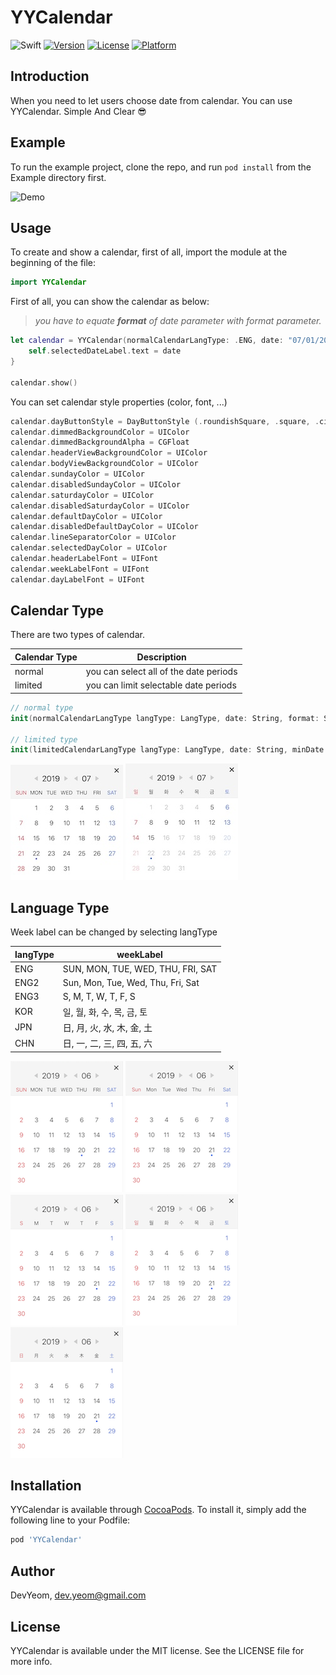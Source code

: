 # YYCalendar

![Swift](https://img.shields.io/badge/Swift-5.0-orange.svg)
[![Version](https://img.shields.io/cocoapods/v/YYCalendar.svg?style=flat)](https://cocoapods.org/pods/YYCalendar)
[![License](https://img.shields.io/cocoapods/l/YYCalendar.svg?style=flat)](https://cocoapods.org/pods/YYCalendar)
[![Platform](https://img.shields.io/cocoapods/p/YYCalendar.svg?style=flat)](https://cocoapods.org/pods/YYCalendar)

## Introduction

When you need to let users choose date from calendar. You can use YYCalendar. Simple And Clear 😎

## Example

To run the example project, clone the repo, and run `pod install` from the Example directory first.

![Demo](https://raw.githubusercontent.com/DevYeom/YYCalendar/master/ScreenShot/demo_v1.0.0.gif)

## Usage

To create and show a calendar, first of all, import the module at the beginning of the file:

```swift
import YYCalendar
```

First of all, you can show the calendar as below:<br>
> *you have to equate **format** of date parameter with format parameter.*

```swift
let calendar = YYCalendar(normalCalendarLangType: .ENG, date: "07/01/2019", format: "MM/dd/yyyy") { (date) in
    self.selectedDateLabel.text = date
}

calendar.show()
```

You can set calendar style properties (color, font, ...)

```swift
calendar.dayButtonStyle = DayButtonStyle (.roundishSquare, .square, .circle)
calendar.dimmedBackgroundColor = UIColor
calendar.dimmedBackgroundAlpha = CGFloat
calendar.headerViewBackgroundColor = UIColor
calendar.bodyViewBackgroundColor = UIColor
calendar.sundayColor = UIColor
calendar.disabledSundayColor = UIColor
calendar.saturdayColor = UIColor
calendar.disabledSaturdayColor = UIColor
calendar.defaultDayColor = UIColor
calendar.disabledDefaultDayColor = UIColor
calendar.lineSeparatorColor = UIColor
calendar.selectedDayColor = UIColor
calendar.headerLabelFont = UIFont
calendar.weekLabelFont = UIFont
calendar.dayLabelFont = UIFont
```

## Calendar Type

There are two types of calendar.

| Calendar Type | Description |
|---|---|
| normal | you can select all of the date periods |
| limited | you can limit selectable date periods |

```swift
// normal type
init(normalCalendarLangType langType: LangType, date: String, format: String, completion: SelectHandler?)

// limited type
init(limitedCalendarLangType langType: LangType, date: String, minDate: String?, maxDate: String?, format: String, completion: SelectHandler?)
```

![normalType_Sample](https://raw.githubusercontent.com/DevYeom/YYCalendar/master/ScreenShot/normal_type.png) ![limitedType_Sample](https://raw.githubusercontent.com/DevYeom/YYCalendar/master/ScreenShot/limited_type.png)

## Language Type

Week label can be changed by selecting langType

| langType | weekLabel |
|---|---|
| ENG | SUN, MON, TUE, WED, THU, FRI, SAT |
| ENG2 | Sun, Mon, Tue, Wed, Thu, Fri, Sat |
| ENG3 | S, M, T, W, T, F, S |
| KOR | 일, 월, 화, 수, 목, 금, 토 |
| JPN | 日, 月, 火, 水, 木, 金, 土 |
| CHN | 日, 一, 二, 三, 四, 五, 六 |

![ENG_Sample](https://raw.githubusercontent.com/DevYeom/YYCalendar/master/ScreenShot/eng_week.png) ![ENG2_Sample](https://raw.githubusercontent.com/DevYeom/YYCalendar/master/ScreenShot/eng2_week.png) ![ENG3_Sample](https://raw.githubusercontent.com/DevYeom/YYCalendar/master/ScreenShot/eng3_week.png) ![KOR_Sample](https://raw.githubusercontent.com/DevYeom/YYCalendar/master/ScreenShot/kor_week.png) ![CHN_Sample](https://raw.githubusercontent.com/DevYeom/YYCalendar/master/ScreenShot/chn_week.png)

## Installation

YYCalendar is available through [CocoaPods](https://cocoapods.org). To install
it, simply add the following line to your Podfile:

```ruby
pod 'YYCalendar'
```

## Author

DevYeom, dev.yeom@gmail.com

## License

YYCalendar is available under the MIT license. See the LICENSE file for more info.
